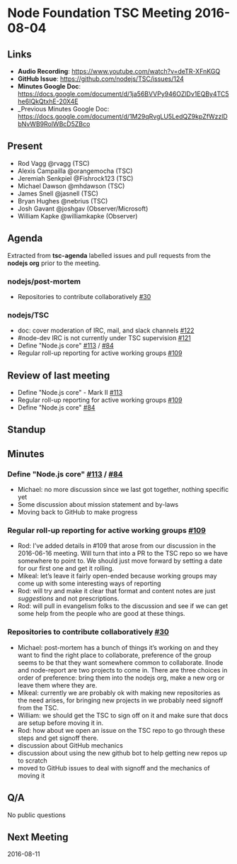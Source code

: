 # Node Foundation TSC Meeting 2016-08-04

## Links

* **Audio Recording**: https://www.youtube.com/watch?v=deTR-XFnKGQ
* **GitHub Issue**: https://github.com/nodejs/TSC/issues/124
* **Minutes Google Doc**: <https://docs.google.com/document/d/1ja56BVVPy946OZlDv1EQBy4TC5he6IQkQtxhE-20X4E>
* _Previous Minutes Google Doc: <https://docs.google.com/document/d/1M29qRvgLU5LedQZ9kpZfWzzlDbNvWB9RolWBcD5ZBco>

## Present

* Rod Vagg @rvagg (TSC)
* Alexis Campailla @orangemocha (TSC)
* Jeremiah Senkpiel @Fishrock123 (TSC)
* Michael Dawson @mhdawson (TSC)
* James Snell @jasnell (TSC)
* Bryan Hughes @nebrius (TSC)
* Josh Gavant @joshgav (Observer/Microsoft)
* William Kapke @williamkapke (Observer)

## Agenda

Extracted from **tsc-agenda** labelled issues and pull requests from the **nodejs org** prior to the meeting.

### nodejs/post-mortem

* Repositories to contribute collaboratively [#30](https://github.com/nodejs/post-mortem/issues/30)

### nodejs/TSC

* doc: cover moderation of IRC, mail, and slack channels [#122](https://github.com/nodejs/TSC/pull/122)
* #node-dev IRC is not currently under TSC supervision [#121](https://github.com/nodejs/TSC/issues/121)
* Define "Node.js core" [#113](https://github.com/nodejs/TSC/issues/113) / [#84](https://github.com/nodejs/TSC/issues/84)
* Regular roll-up reporting for active working groups [#109](https://github.com/nodejs/TSC/issues/109)

## Review of last meeting

* Define "Node.js core" - Mark II [#113](https://github.com/nodejs/TSC/issues/113)
* Regular roll-up reporting for active working groups [#109](https://github.com/nodejs/TSC/issues/109)
* Define "Node.js core" [#84](https://github.com/nodejs/TSC/issues/84)

## Standup

## Minutes

### Define "Node.js core" [#113](https://github.com/nodejs/TSC/issues/113) / [#84](https://github.com/nodejs/TSC/issues/84)

* Michael: no more discussion since we last got together, nothing specific yet
* Some discussion about mission statement and by-laws
* Moving back to GitHub to make progress

### Regular roll-up reporting for active working groups [#109](https://github.com/nodejs/TSC/issues/109)

* Rod: I’ve added details in #109 that arose from our discussion in the 2016-06-16 meeting. Will turn that into a PR to the TSC repo so we have somewhere to point to. We should just move forward by setting a date for our first one and get it rolling.
* Mikeal: let’s leave it fairly open-ended because working groups may come up with some interesting ways of reporting
* Rod: will try and make it clear that format and content notes are just _suggestions_ and not prescriptions.
* Rod: will pull in evangelism folks to the discussion and see if we can get some help from the people who are good at these things.

### Repositories to contribute collaboratively [#30](https://github.com/nodejs/post-mortem/issues/30)

* Michael: post-mortem has a bunch of things it’s working on and they want to find the right place to collaborate, preference of the group seems to be that they want somewhere common to collaborate. llnode and node-report are two projects to come in. There are three choices in order of preference: bring them into the nodejs org, make a new org or leave them where they are.
* Mikeal: currently we are probably ok with making new repositories as the need arises, for bringing new projects in we probably need signoff from the TSC.
* William: we should get the TSC to sign off on it and make sure that docs are setup before moving it in.
* Rod: how about we open an issue on the TSC repo to go through these steps and get signoff there.
* discussion about GitHub mechanics
* discussion about using the new github bot to help getting new repos up to scratch
* moved to GitHub issues to deal with signoff and the mechanics of moving it

## Q/A

No public questions

## Next Meeting

2016-08-11
